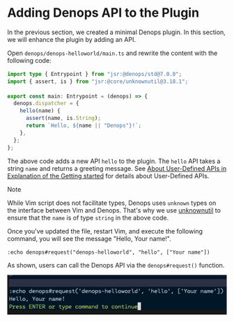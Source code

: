 # Adding Denops API to the Plugin

In the previous section, we created a minimal Denops plugin. In this section, we
will enhance the plugin by adding an API.

Open `denops/denops-helloworld/main.ts` and rewrite the content with the
following code:

```typescript,title=denops/denops-helloworld/main.ts
import type { Entrypoint } from "jsr:@denops/std@7.0.0";
import { assert, is } from "jsr:@core/unknownutil@3.18.1";

export const main: Entrypoint = (denops) => {
  denops.dispatcher = {
    hello(name) {
      assert(name, is.String);
      return `Hello, ${name || "Denops"}!`;
    },
  };
};
```

The above code adds a new API `hello` to the plugin. The `hello` API takes a
string `name` and returns a greeting message. See
[About User-Defined APIs in Explanation of the Getting started](../../getting-started/explanation.md#about-user-defined-apis)
for details about User-Defined APIs.

> [!NOTE]
>
> While Vim script does not facilitate types, Denops uses `unknown` types on the
> interface between Vim and Denops. That's why we use
> [unknownutil](https://jsr.io/@core/unknownutil) to ensure that the `name` is
> of type `string` in the above code.

Once you've updated the file, restart Vim, and execute the following command,
you will see the message "Hello, Your name!".

```
:echo denops#request("denops-helloworld", "hello", ["Your name"])
```

As shown, users can call the Denops API via the `denops#request()` function.

![](./img/adding-an-api-01.png)
